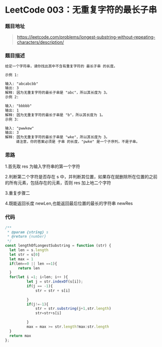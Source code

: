 # LeetCode 003：无重复字符的最长子串

### 题目地址

> https://leetcode.com/problems/longest-substring-without-repeating-characters/description/

### 题目描述

```md
给定一个字符串，请你找出其中不含有重复字符的 最长子串 的长度。

示例 1:

输入: "abcabcbb"
输出: 3
解释: 因为无重复字符的最长子串是 "abc"，所以其长度为 3。
示例 2:

输入: "bbbbb"
输出: 1
解释: 因为无重复字符的最长子串是 "b"，所以其长度为 1。
示例 3:

输入: "pwwkew"
输出: 3
解释: 因为无重复字符的最长子串是 "wke"，所以其长度为 3。
     请注意，你的答案必须是 子串 的长度，"pwke" 是一个子序列，不是子串。

```

### 思路

1.首先取 res 为输入字符串的第一个字符

2.判断第二个字符是否存在 s 中，并判断其位置，如果存在就删除所在位置的之前的所有元素，包括存在的元素，否则 res 加上地二个字符

3.重复步骤二

4.既能返回长度 newLen,也能返回最后位置的最长的字符串 newRes

### 代码

```javascript
/**
 * @param {string} s
 * @return {number}
 */
const lengthOfLongestSubstring = function (str) {
  let len = s.length
  let str = s[0]
  let max = 1
  if(len==0 || len ==1){
      return len
  }
  for(let i =1; i<len; i++ ){
          let j = str.indexOf(s[i]);
          if(j == -1){
              str = str + s[i]
              
          }
          if(j!=-1){
              str = str.substring(j+1,str.length)
              str=str+s[i]
              
          }
          max = max >= str.length?max:str.length
  }
  return max
};
```
